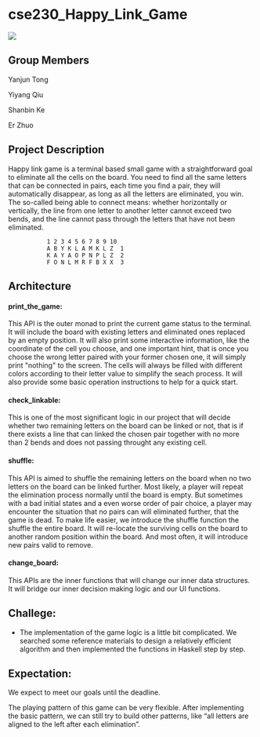 # cse230_Happy_Link_Game
![](https://img.ams1.imgbed.xyz/2021/12/10/oM21u.png)
## Group Members
Yanjun Tong

Yiyang Qiu

Shanbin Ke

Er Zhuo

## Project Description
Happy link game is a terminal based small game with a straightforward goal to eliminate all the cells on the board. You need to find all the same letters that can be connected in pairs, each time you find a pair, they will automatically disappear, as long as all the letters are eliminated, you win. The so-called being able to connect means: whether horizontally or vertically, the line from one letter to another letter cannot exceed two bends, and the line cannot pass through the letters that have not been eliminated.

               1 2 3 4 5 6 7 8 9 10
               A B Y K L A M K L Z  1
               K A Y A O P N P L Z  2
               F O N L M R F B X X  3
 
## Architecture
#### print_the_game:
This API is the outer monad to print the current game status to the terminal. It will include the board with existing letters and eliminated ones replaced by an empty position. It will also print some interactive information, like the coordinate of the cell you choose, and one important hint, that is once you choose the wrong letter paired with your former chosen one, it will simply print "nothing" to the screen. The cells will always be filled with different colors according to their letter value to simplify the seach process. It will also provide some basic operation instructions to help for a quick start.

#### check_linkable:
This is one of the most significant logic in our project that will decide whether two remaining letters on the board can be linked or not, that is if there exists a line that can linked the chosen pair together with no more than 2 bends and does not passing throught any existing cell.

#### shuffle:
This API is aimed to shuffle the remaining letters on the board when no two letters on the board can be linked further. Most likely, a player will repeat the elimination process normally until the board is empty. But sometimes with a bad initial states and a even worse order of pair choice, a player may encounter the situation that no pairs can will eliminated further, that the game is dead. To make life easier, we introduce the shuffle function the shuffle the entire board. It will re-locate the surviving cells on the board to another random position within the board. And most often, it will introduce new pairs valid to remove.

#### change_board:
This APIs are the inner functions that will change our inner data structures. It will bridge our inner decision making logic and our UI functions.

## Challege:
+ The implementation of the game logic is a little bit complicated. We searched some reference materials to design a relatively efficient algorithm and then implemented the functions in Haskell step by step.

## Expectation:
We expect to meet our goals until the deadline.

The playing pattern of this game can be very flexible. After implementing the basic pattern, we can still try to build other patterns, like “all letters are aligned to the left after each elimination”.
